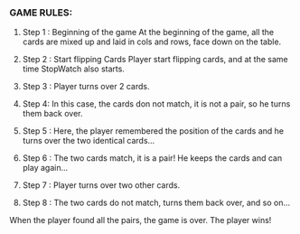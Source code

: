 ### GAME RULES:

1. Step 1 :  Beginning of the game
At the beginning of the game, all the cards are mixed up and laid in cols and rows, face down on the table.

2. Step 2 : Start flipping Cards
Player start flipping cards, and at the same time StopWatch also starts.

3. Step 3 : 
Player turns over 2 cards.

4. Step 4:
In this case, the cards don not match, it is not a pair, so he turns them back over.

5. Step 5 : 
Here, the player remembered the position of the cards and he turns over the two identical cards...

6. Step 6 : 
The two cards match, it is a pair! He keeps the cards and can play again...

7. Step 7 :
Player turns over two other cards.

8. Step 8 :
The two cards do not match, turns them back over, and so on...

When the player found all the pairs, the game is over. 
The player wins!